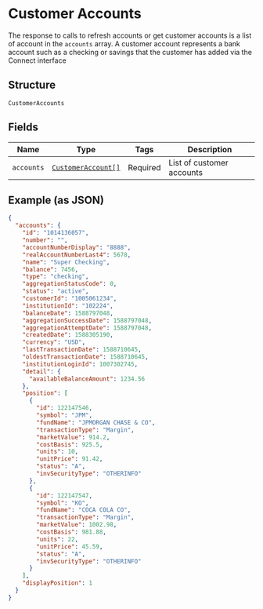 
# Customer Accounts

The response to calls to refresh accounts or get customer accounts is a list of account in the `accounts` array. A customer account represents a bank account such as a checking or savings that the customer has added via the Connect interface

## Structure

`CustomerAccounts`

## Fields

| Name | Type | Tags | Description |
|  --- | --- | --- | --- |
| `accounts` | [`CustomerAccount[]`](../../doc/models/customer-account.md) | Required | List of customer accounts |

## Example (as JSON)

```json
{
  "accounts": {
    "id": "1014136057",
    "number": "",
    "accountNumberDisplay": "8888",
    "realAccountNumberLast4": 5678,
    "name": "Super Checking",
    "balance": 7456,
    "type": "checking",
    "aggregationStatusCode": 0,
    "status": "active",
    "customerId": "1005061234",
    "institutionId": "102224",
    "balanceDate": 1588797048,
    "aggregationSuccessDate": 1588797048,
    "aggregationAttemptDate": 1588797048,
    "createdDate": 1588305190,
    "currency": "USD",
    "lastTransactionDate": 1588710645,
    "oldestTransactionDate": 1588710645,
    "institutionLoginId": 1007302745,
    "detail": {
      "availableBalanceAmount": 1234.56
    },
    "position": [
      {
        "id": 122147546,
        "symbol": "JPM",
        "fundName": "JPMORGAN CHASE & CO",
        "transactionType": "Margin",
        "marketValue": 914.2,
        "costBasis": 925.5,
        "units": 10,
        "unitPrice": 91.42,
        "status": "A",
        "invSecurityType": "OTHERINFO"
      },
      {
        "id": 122147547,
        "symbol": "KO",
        "fundName": "COCA COLA CO",
        "transactionType": "Margin",
        "marketValue": 1002.98,
        "costBasis": 981.88,
        "units": 22,
        "unitPrice": 45.59,
        "status": "A",
        "invSecurityType": "OTHERINFO"
      }
    ],
    "displayPosition": 1
  }
}
```

